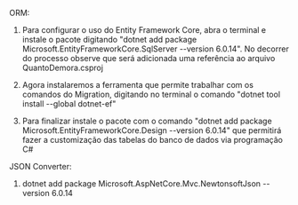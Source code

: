 ORM:

1. Para configurar o uso do Entity Framework Core, abra o terminal e instale o pacote digitando
"dotnet add package Microsoft.EntityFrameworkCore.SqlServer --version 6.0.14". No decorrer do processo observe que será adicionada
uma referência ao arquivo QuantoDemora.csproj

2. Agora instalaremos a ferramenta que permite trabalhar com os comandos do Migration, digitando no
terminal o comando "dotnet tool install --global dotnet-ef"

3. Para finalizar instale o pacote com o comando "dotnet add package Microsoft.EntityFrameworkCore.Design --version 6.0.14"
que permitirá fazer a customização das tabelas do banco de dados via programação C#

JSON Converter:

1. dotnet add package Microsoft.AspNetCore.Mvc.NewtonsoftJson --version 6.0.14